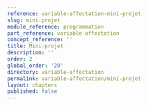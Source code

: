 ```yaml
---
reference: variable-affectation-mini-projet
slug: mini-projet
module_reference: programmation
part_reference: variable-affectation
concept_reference: ''
title: Mini-projet
description: ''
order: 2
global_order: '20'
directory: variable-affectation
permalink: variable-affectation/mini-projet
layout: chapters
published: false
---
```

